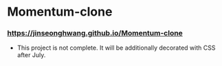 # Momentum-clone
### https://jinseonghwang.github.io/Momentum-clone

* This project is not complete. It will be additionally decorated with CSS after July.
